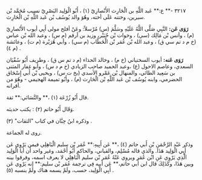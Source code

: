 ٣٢١٧ -** ع:** عَبد اللَّهِ بن الْحَارِث الأَنْصارِيّ (١) ، أَبُو الْوَلِيد البَصْرِيّ نسيب مُحَمَّد بْن سيرين، وختنه عَلَى أخته، وهُوَ والد يُوسُف بْن عَبد اللَّهِ بْن الْحَارِث.

**رَوَى عَن:** النَّبِي صَلَّى اللَّهُ عَلَيْهِ وسَلَّمَ (س) مُرْسلاً: وعَنْ أفلح مولى أَبِي أيوب الأَنْصارِيّ (م) ، وأنس بْن مَالِك (سي) ، وخوات بْن جُبَيْر، وزيد بن أرقم (م س) ، وعبد الله بْن عباس (خ م د تم سي ق) ، وعبد الله بْن عُمَر بْن الْخَطَّاب (م سي) ، وأبي هُرَيْرة (م ت) ، وعائشة (م ٤) .

**رَوَى عَنه:** أيوب السختياني (خ م) ، وخالد الحذاء (م د تم س ق) ، وطريف أَبُو سُفْيَان السعدي، وعاصم الاحول (ع) ،وعبد الحميد صاحب الزيادي (خ م د س) ، وأبو غفار المثنى بن سَعِيد الطائي، والمنهال بْن عَمْرو الأسدي (بخ ت س) ، ويحيى بْن أَبي إِسْحَاق الحضرمي، وابنه يُوسُف بْن عَبد اللَّهِ بْن الْحَارِث (م) ، وأَبُو تميمة الهجيمي - وهُوَ من أقرانه.

قال أَبُو زُرْعَة (١) ،** والنَّسَائي:** ثقة.

وَقَال أَبُو حاتم (٢) : يكتب حديثه.

وذكره ابنُ حِبَّان في كتاب "الثقات" (٣) .

روى له الجماعة.

وذكر عَبْد الرَّحْمَنِ بْن أَبي حاتم (٤) ،** عَن أَبِيهِ:** عُمَر بْن سليم الْبَاهِلِي فيمن يَرْوِي عَن أَبِي الْوَلِيد هَذَا. والذي قاله مُسْلِم، والقباني، والحاكم أَبُو أَحْمَد، وغير واحد أَن أبا الْوَلِيد الَّذِي يَرْوِي عَنِ ابْن عُمَر ويروي عَنْهُ عُمَر بْن سليم الْبَاهِلِي لا يعرف اسمه، وفرقوا بينه وبين هَذَا، وكَذَلِكَ قال ابن أَبي حاتم،** عَن أبيه فِي ترجمة عُمَر بْن سليم:** إنه يَرْوِي عَن أَبِي الْوَلِيد، حسب، ولَمْ يسمه هناك ولَمْ ينسبه (٥) .